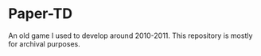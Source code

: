 # Paper-TD
An old game I used to develop around 2010-2011. This repository is mostly for archival purposes.
